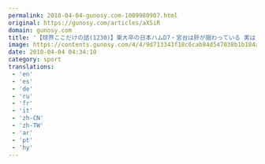 ```yaml
---
permalink: 2018-04-04-gunosy.com-1009980907.html
original: https://gunosy.com/articles/aXSiR
domain: gunosy.com
title: '【球界ここだけの話(1230)】東大卒の日本ハムD7・宮台は肝が据わっている 実は「ポケット六法」を読んでなかった（SANSPO.COM） - グノシー'
image: https://contents.gunosy.com/4/4/9d713343f18c6cab84d547038b1b184a_content.jpg
date: 2018-04-04 04:34:10
category: sport
translations: 
 - 'en'
 - 'es'
 - 'de'
 - 'ru'
 - 'fr'
 - 'it'
 - 'zh-CN'
 - 'zh-TW'
 - 'ar'
 - 'pt'
 - 'hy'
---
```


